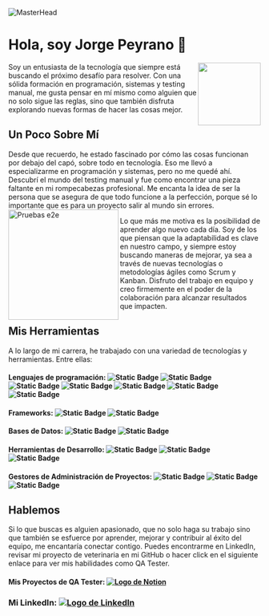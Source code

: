 ![MasterHead](https://newfutureit.com.au/wp-content/uploads/2020/05/img-break-3.jpg)
# Hola, soy Jorge Peyrano 👋
<img align="right" width="125" src="https://github.com/Japeyr/JorgePeyrano/blob/main/JorgitoPerfil2.png" >Soy un entusiasta de la tecnología que siempre está buscando el próximo desafío para resolver. Con una sólida formación en programación, sistemas y testing manual, me gusta pensar en mí mismo como alguien que no solo sigue las reglas, sino que también disfruta explorando nuevas formas de hacer las cosas mejor.

## Un Poco Sobre Mí
Desde que recuerdo, he estado fascinado por cómo las cosas funcionan por debajo del capó, sobre todo en tecnología. Eso me llevó a especializarme en programación y sistemas, pero no me quedé ahí. Descubrí el mundo del testing manual y fue como encontrar una pieza faltante en mi rompecabezas profesional. Me encanta la idea de ser la persona que se asegura de que todo funcione a la perfección, porque sé lo importante que es para un proyecto salir al mundo sin errores.<img width="220" align="left" src="https://www.mtp.es/wp-content/uploads/2019/03/testing.jpg" alt="Pruebas e2e">

Lo que más me motiva es la posibilidad de aprender algo nuevo cada día. Soy de los que piensan que la adaptabilidad es clave en nuestro campo, y siempre estoy buscando maneras de mejorar, ya sea a través de nuevas tecnologías o metodologías ágiles como Scrum y Kanban. Disfruto del trabajo en equipo y creo firmemente en el poder de la colaboración para alcanzar resultados que impacten.

## Mis Herramientas
A lo largo de mi carrera, he trabajado con una variedad de tecnologías y herramientas. Entre ellas:

#### Lenguajes de programación: ![Static Badge](https://img.shields.io/badge/C-yellow) ![Static Badge](https://img.shields.io/badge/Visual--Basic-green) ![Static Badge](https://img.shields.io/badge/HTML5-blue) ![Static Badge](https://img.shields.io/badge/CSS3-red) ![Static Badge](https://img.shields.io/badge/Javascript-orange) ![Static Badge](https://img.shields.io/badge/PHP-skyblue) ![Static Badge](https://img.shields.io/badge/Python-violet)
#### Frameworks: ![Static Badge](https://img.shields.io/badge/Django-beige) ![Static Badge](https://img.shields.io/badge/Boostrap5-black)
#### Bases de Datos: ![Static Badge](https://img.shields.io/badge/SQL--Server-yellow) ![Static Badge](https://img.shields.io/badge/MySQL-green)
#### Herramientas de Desarrollo: ![Static Badge](https://img.shields.io/badge/Visual--Studio--Code-blue) ![Static Badge](https://img.shields.io/badge/Visual--Studio--2022-red) ![Static Badge](https://img.shields.io/badge/PyCharm-orange)
#### Gestores de Administración de Proyectos: ![Static Badge](https://img.shields.io/badge/Jira-skyblue) ![Static Badge](https://img.shields.io/badge/Xray-violet) ![Static Badge](https://img.shields.io/badge/Test--Monitor-beige)

## Hablemos 
Si lo que buscas es alguien apasionado, que no solo haga su trabajo sino que también se esfuerce por aprender, mejorar y contribuir al éxito del equipo, me encantaría conectar contigo. Puedes encontrarme en LinkedIn, revisar mi proyecto de veterinaria en mi GitHub o hacer click en el siguiente enlace para ver mis habilidades como QA Tester.

#### Mis Proyectos de QA Tester: [![Logo de Notion](https://github.com/Japeyr/JorgePeyrano/blob/main/Notion.jpg?raw=true)](https://peppermint-perigee-9b6.notion.site/Portafolio-Jorge-Peyrano-QA-Tester-28ff0d4de8bc42b6a5d8af29fcb083f1?pvs=4)
  
### Mi LinkedIn: [![Logo de LinkedIn](https://github.com/Japeyr/JorgePeyrano/blob/main/icons8-logotipo-de-linkedin-48.png?raw=true)](https://www.linkedin.com/in/jorge-peyrano)
